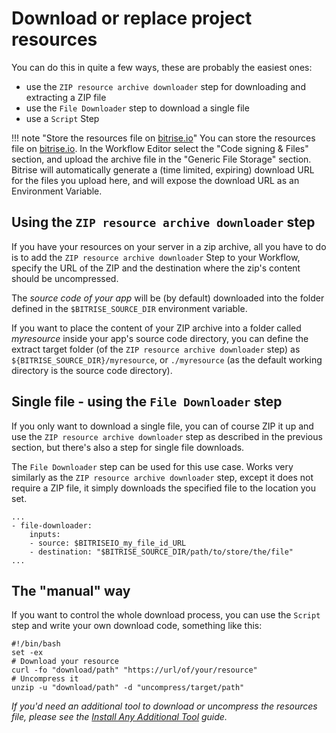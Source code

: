 # Download or replace project resources

You can do this in quite a few ways, these are probably the easiest ones:

* use the `ZIP resource archive downloader` step for downloading and extracting a ZIP file
* use the `File Downloader` step to download a single file
* use a `Script` Step

!!! note "Store the resources file on [bitrise.io](https://www.bitrise.io)" You can store the resources file on [bitrise.io](https://www.bitrise.io). In the Workflow Editor select the "Code signing & Files" section, and upload the archive file in the "Generic File Storage" section. Bitrise will automatically generate a \(time limited, expiring\) download URL for the files you upload here, and will expose the download URL as an Environment Variable.

## Using the `ZIP resource archive downloader` step

If you have your resources on your server in a zip archive, all you have to do is to add the `ZIP resource archive downloader` Step to your Workflow, specify the URL of the ZIP and the destination where the zip's content should be uncompressed.

The _source code of your app_ will be \(by default\) downloaded into the folder defined in the `$BITRISE_SOURCE_DIR` environment variable.

If you want to place the content of your ZIP archive into a folder called _myresource_ inside your app's source code directory, you can define the extract target folder \(of the `ZIP resource archive downloader` step\) as `${BITRISE_SOURCE_DIR}/myresource`, or `./myresource` \(as the default working directory is the source code directory\).

## Single file - using the `File Downloader` step

If you only want to download a single file, you can of course ZIP it up and use the `ZIP resource archive downloader` step as described in the previous section, but there's also a step for single file downloads.

The `File Downloader` step can be used for this use case. Works very similarly as the `ZIP resource archive downloader` step, except it does not require a ZIP file, it simply downloads the specified file to the location you set.

```text
...
- file-downloader:
    inputs:
    - source: $BITRISEIO_my_file_id_URL
    - destination: "$BITRISE_SOURCE_DIR/path/to/store/the/file"
...
```

## The "manual" way

If you want to control the whole download process, you can use the `Script` step and write your own download code, something like this:

```text
#!/bin/bash
set -ex
# Download your resource
curl -fo "download/path" "https://url/of/your/resource"
# Uncompress it
unzip -u "download/path" -d "uncompress/target/path"
```

_If you'd need an additional tool to download or uncompress the resources file, please see the_ [_Install Any Additional Tool_](https://github.com/OrganizationDummy/devcenter/tree/acf5f40e38b6dcf6fe62e839a4c04acb31fdebd2/tips-and-tricks/install-additional-tools/README.md) _guide._

